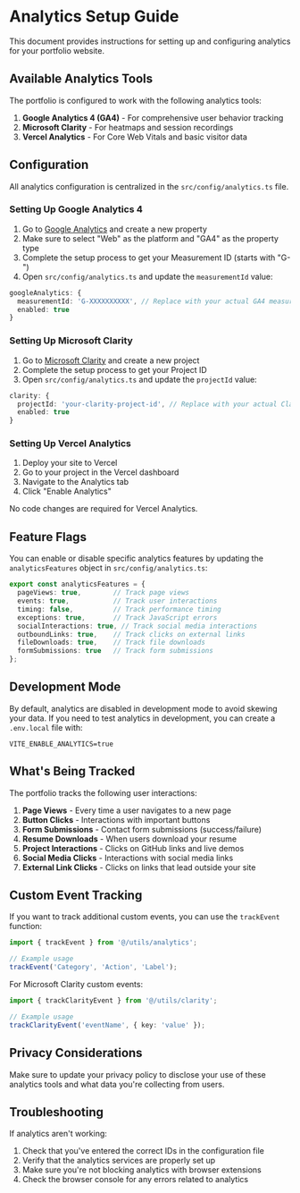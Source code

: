 # Analytics Setup Guide

This document provides instructions for setting up and configuring analytics for your portfolio website.

## Available Analytics Tools

The portfolio is configured to work with the following analytics tools:

1. **Google Analytics 4 (GA4)** - For comprehensive user behavior tracking
2. **Microsoft Clarity** - For heatmaps and session recordings
3. **Vercel Analytics** - For Core Web Vitals and basic visitor data

## Configuration

All analytics configuration is centralized in the `src/config/analytics.ts` file.

### Setting Up Google Analytics 4

1. Go to [Google Analytics](https://analytics.google.com/) and create a new property
2. Make sure to select "Web" as the platform and "GA4" as the property type
3. Complete the setup process to get your Measurement ID (starts with "G-")
4. Open `src/config/analytics.ts` and update the `measurementId` value:

```typescript
googleAnalytics: {
  measurementId: 'G-XXXXXXXXXX', // Replace with your actual GA4 measurement ID
  enabled: true
}
```

### Setting Up Microsoft Clarity

1. Go to [Microsoft Clarity](https://clarity.microsoft.com/) and create a new project
2. Complete the setup process to get your Project ID
3. Open `src/config/analytics.ts` and update the `projectId` value:

```typescript
clarity: {
  projectId: 'your-clarity-project-id', // Replace with your actual Clarity project ID
  enabled: true
}
```

### Setting Up Vercel Analytics

1. Deploy your site to Vercel
2. Go to your project in the Vercel dashboard
3. Navigate to the Analytics tab
4. Click "Enable Analytics"

No code changes are required for Vercel Analytics.

## Feature Flags

You can enable or disable specific analytics features by updating the `analyticsFeatures` object in `src/config/analytics.ts`:

```typescript
export const analyticsFeatures = {
  pageViews: true,        // Track page views
  events: true,           // Track user interactions
  timing: false,          // Track performance timing
  exceptions: true,       // Track JavaScript errors
  socialInteractions: true, // Track social media interactions
  outboundLinks: true,    // Track clicks on external links
  fileDownloads: true,    // Track file downloads
  formSubmissions: true   // Track form submissions
};
```

## Development Mode

By default, analytics are disabled in development mode to avoid skewing your data. If you need to test analytics in development, you can create a `.env.local` file with:

```
VITE_ENABLE_ANALYTICS=true
```

## What's Being Tracked

The portfolio tracks the following user interactions:

1. **Page Views** - Every time a user navigates to a new page
2. **Button Clicks** - Interactions with important buttons
3. **Form Submissions** - Contact form submissions (success/failure)
4. **Resume Downloads** - When users download your resume
5. **Project Interactions** - Clicks on GitHub links and live demos
6. **Social Media Clicks** - Interactions with social media links
7. **External Link Clicks** - Clicks on links that lead outside your site

## Custom Event Tracking

If you want to track additional custom events, you can use the `trackEvent` function:

```typescript
import { trackEvent } from '@/utils/analytics';

// Example usage
trackEvent('Category', 'Action', 'Label');
```

For Microsoft Clarity custom events:

```typescript
import { trackClarityEvent } from '@/utils/clarity';

// Example usage
trackClarityEvent('eventName', { key: 'value' });
```

## Privacy Considerations

Make sure to update your privacy policy to disclose your use of these analytics tools and what data you're collecting from users.

## Troubleshooting

If analytics aren't working:

1. Check that you've entered the correct IDs in the configuration file
2. Verify that the analytics services are properly set up
3. Make sure you're not blocking analytics with browser extensions
4. Check the browser console for any errors related to analytics
